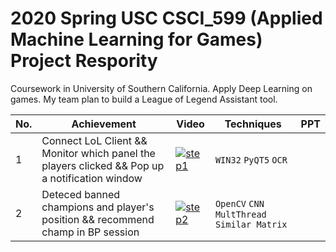 # 2020 Spring USC CSCI_599 (Applied Machine Learning for Games) Project Respority

Coursework in University of Southern California. Apply Deep Learning on games.
My team plan to build a League of Legend Assistant tool.

|No.| Achievement | Video | Techniques | PPT |
|---|----------------|------------|-------|-----|
|1| Connect LoL Client &&  Monitor which panel the players clicked && Pop up a notification window |[![step1](http://img.youtube.com/vi/TmdfXxvrrv0/0.jpg)](http://www.youtube.com/watch?v=TmdfXxvrrv0 "step1")|`WIN32` `PyQT5` `OCR`||
|2| Deteced banned champions and player's position && recommend champ in BP session  |[![step2](http://img.youtube.com/vi/KZCnNVcFSGA/0.jpg)](http://www.youtube.com/watch?v=KZCnNVcFSGA "step2")|`OpenCV` `CNN` `MultThread` `Similar Matrix`||

